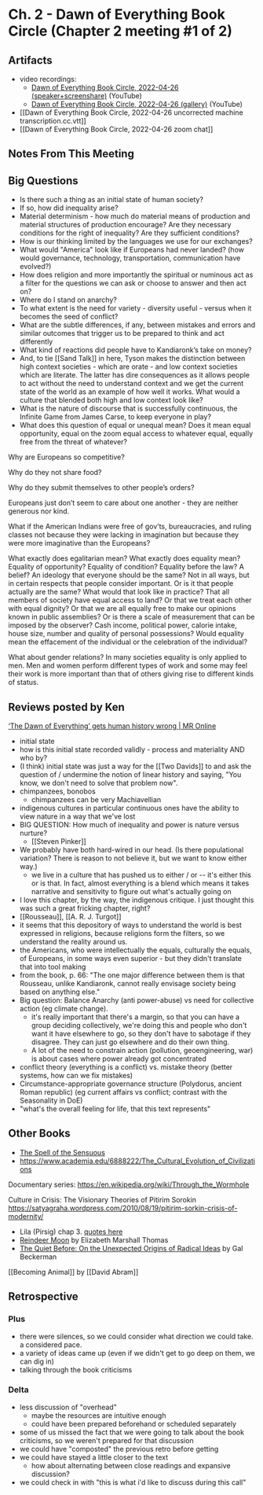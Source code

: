 # Ch. 2 - Dawn of Everything Book Circle (Chapter 2 meeting #1 of 2)

## Artifacts

- video recordings:
	- [Dawn of Everything Book Circle, 2022-04-26 (speaker+screenshare)]() (YouTube)
	- [Dawn of Everything Book Circle, 2022-04-26 (gallery)]() (YouTube)
- [[Dawn of Everything Book Circle, 2022-04-26 uncorrected machine transcription.cc.vtt]]
- [[Dawn of Everything Book Circle, 2022-04-26 zoom chat]]

## Notes From This Meeting

## Big Questions

- Is there such a thing as an initial state of human society?
- If so, how did inequality arise?
- Material determinism - how much do material means of production and material structures of production encourage? Are they necessary conditions for the right of inequality? Are they sufficient conditions?
- How is our thinking limited by the languages we use for our exchanges?
- What would "America" look like if Europeans had never landed? (how would governance, technology, transportation, communication have evolved?)
- How does religion and more importantly the spiritual or numinous act as a filter for the questions we can ask or choose to answer and then act on?
- Where do I stand on anarchy?
- To what extent is the need for variety - diversity useful - versus when it becomes the seed of conflict?
- What are the subtle differences, if any, between mistakes and errors and similar outcomes that trigger us to be prepared to think and act differently
- What kind of reactions did people have to Kandiaronk’s take on money?
- And, to tie [[Sand Talk]] in here, Tyson makes the distinction between high context societies - which are orate - and low context societies which are literate. The latter has dire consequences as it allows people to act without the need to understand context and we get the current state of the world as an example of how well it works. What would a culture that blended both high and low context look like?
- What is the nature of discourse that is successfully continuous, the Infinite Game from James Carse, to keep everyone in play?
- What does this question of equal or unequal mean? Does it mean equal opportunity, equal on the zoom equal access to whatever equal, equally free from the threat of whatever?

Why are Europeans so competitive?

Why do they not share food?

Why do they submit themselves to other people’s orders?

Europeans just don’t seem to care about one another - they are neither generous nor kind.

What if the American Indians were free of gov’ts, bureaucracies, and ruling classes not because they were lacking in imagination but because they were more imaginative than the Europeans?

What exactly does egalitarian mean? What exactly does equality mean? Equality of opportunity? Equality of condition? Equality before the law? A belief? An ideology that everyone should be the same? Not in all ways, but in certain respects that people consider important. Or is it that people actually are the same? What would that look like in practice? That all members of society have equal access to land? Or that we treat each other with equal dignity? Or that we are all equally free to make our opinions known in public assemblies? Or is there a scale of measurement that can be imposed by the observer? Cash income, political power, calorie intake, house size, number and quality of personal possessions? Would equality mean the effacement of the individual or the celebration of the individual? 

What about gender relations? In many societies equality is only applied to men. Men and women perform different types of work and some may feel their work is more important than that of others giving rise to different kinds of status.

## Reviews posted by Ken

[‘The Dawn of Everything’ gets human history wrong \| MR Online](https://mronline.org/2021/12/20/the-dawn-of-everything-gets-human-history-wrong/)

- initial state
- how is this initial state recorded validly - process and materiality AND who by?
- (I think) initial state was just a way for the [[Two Davids]] to and ask the question of / undermine the notion of linear history and saying, "You know, we don't need to solve that problem now".
- chimpanzees, bonobos
    - chimpanzees can be very Machiavellian
- indigenous cultures in particular continuous ones have the ability to view nature in a way that we've lost
- BIG QUESTION: How much of inequality and power is nature versus nurture?
    - [[Steven Pinker]]
- We probably have both hard-wired in our head. (Is there populational variation? There is reason to not believe it, but we want to know either way.)
    - we live in a culture that has pushed us to either / or -- it's either this or is that. In fact, almost everything is a blend which means it takes narrative and sensitivity to figure out what's actually going on
- I love this chapter, by the way, the indigenous critique. I just thought this was such a great fricking chapter, right?
- [[Rousseau]], [[A. R. J. Turgot]]
- it seems that this depository of ways to understand the world is best expressed in religions, because religions form the filters, so we understand the reality around us.
- the Americans, who were intellectually the equals, culturally the equals, of Europeans, in some ways even superior - but they didn't translate that into tool making
- from the book, p. 66: "The one major difference between them is that Rousseau, unlike Kandiaronk, cannot really envisage society being based on anything else."
- Big question: Balance Anarchy (anti power-abuse) vs need for collective action (eg climate change). 
    - it's really important that there's a margin, so that you can have a group deciding collectively, we're doing this and people who don't want it have elsewhere to go, so they don't have to sabotage if they disagree. They can just go elsewhere and do their own thing.
    - A lot of the need to constrain action (pollution, geoengineering, war) is about cases where power already got concentrated
- conflict theory (everything is a conflict) vs. mistake theory (better systems, how can we fix mistakes)
- Circumstance-appropriate governance structure (Polydorus, ancient Roman republic) (eg current affairs vs conflict; contrast with the Seasonality in DoE)
- "what's the overall feeling for life, that this text represents"

## Other Books

- [The Spell of the Sensuous](https://www.penguinrandomhouse.com/books/319/the-spell-of-the-sensuous-by-david-abram/)
- https://www.academia.edu/6888222/The_Cultural_Evolution_of_Civilizations

Documentary series: https://en.wikipedia.org/wiki/Through_the_Wormhole

Culture in Crisis: The Visionary Theories of Pitirim Sorokin    https://satyagraha.wordpress.com/2010/08/19/pitirim-sorkin-crisis-of-modernity/

- Lila (Pirsig) chap 3. [quotes here](https://aqualityexistence.com/2020/07/06/lila-by-robert-m-pirsig%E2%80%8A-%E2%80%8Achapter-3-reading-and-commentary/)
- [Reindeer Moon](https://www.goodreads.com/book/show/111646.Reindeer_Moon) by Elizabeth Marshall Thomas
- [The Quiet Before: On the Unexpected Origins of Radical Ideas](https://www.penguinrandomhouse.com/books/552622/the-quiet-before-by-gal-beckerman/) by Gal Beckerman

[[Becoming Animal]] by [[David Abram]]

## Retrospective

### Plus

- there were silences, so we could consider what direction we could take. a considered pace.
- a variety of ideas came up (even if we didn't get to go deep on them, we can dig in)
- talking through the book criticisms

### Delta

- less discussion of "overhead"
    - maybe the resources are intuitive enough
    - could have been prepared beforehand or scheduled separately
- some of us missed the fact that we were going to talk about the book criticisms, so we weren't prepared for that discussion
- we could have "composted" the previous retro before getting 
- we could have stayed a little closer to the text
    - how about alternating between close readings and expansive discussion?
- we could check in with "this is what i'd like to discuss during this call"

